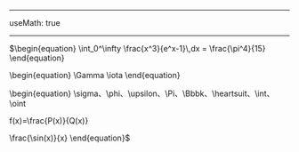 ___
useMath: true
___

<div class="math">
$\begin{equation}
  \int_0^\infty \frac{x^3}{e^x-1}\,dx = \frac{\pi^4}{15}  
\end{equation}

\begin{equation}
\Gamma
\iota
\end{equation}

\begin{equation}
\sigma、\phi、\upsilon、\Pi、\Bbbk、\heartsuit、\int、\oint

f(x)=\frac{P(x)}{Q(x)}

\frac{\sin(x)}{x}
\end{equation}$
</div>

